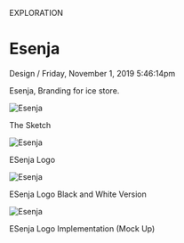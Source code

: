 <p class="type">EXPLORATION</p>

# Esenja

<p class="meta">Design  /  Friday, November 1, 2019 5:46:14pm</p>

Esenja, Branding for ice store.

![Esenja](https://farooq-agent.web.app/assets/images/works/details/esenja-sketch.jpg)

<p class="caption">The Sketch</p>

![Esenja](https://farooq-agent.web.app/assets/images/works/details/esenja-logo.jpg)

<p class="caption">ESenja Logo</p>

![Esenja](https://farooq-agent.web.app/assets/images/works/details/esenja-logo-bw.jpg)

<p class="caption">ESenja Logo Black and White Version</p>

![Esenja](https://farooq-agent.web.app/assets/images/works/large/esenja.jpg)

<p class="caption">ESenja Logo Implementation (Mock Up)</p>
